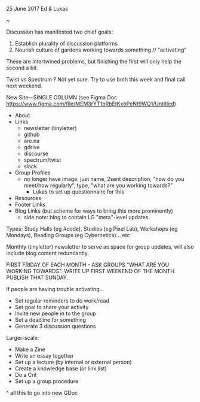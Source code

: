 25 June 2017
Ed & Lukas

~

Discussion has manifested two chief goals:
1. Establish plurality of discussion platforms
2. Nourish culture of gardens working towards something // "activating"

These are intertwined problems, but finishing the first will only help the second a bit. 

Twist vs Spectrum ? Not yet sure. Try to use both this week and final call next weekend. 

New Site—SINGLE COLUMN (see Figma Doc https://www.figma.com/file/MEM3rYT1bRbEtKxbPeNt9WQ1/Untitled)

- About
- Links
	- newsletter (tinyletter)
	- github
	- are.na
	- gdrive
	- discourse
	- spectrum/twist
	- slack
- Group Profiles
	- no longer have image. just name, 2sent description, "how do you meet/how regularly", type, "what are you working towards?"
		- Lukas to set up questionnaire for this
- Resources
- Footer Links
- Blog Links (but scheme for ways to bring this more prominently)
	- side note: blog to contain LG "meta"-level updates. 

Types: Study Halls (eg #code), Studios (eg Pixel Lab), Workshops (eg Mondays), Reading Groups (eg Cybernetics)... etc

Monthly (tinyletter) newsletter to serve as space for group updates, will also include blog content redundantly. 

FIRST FRIDAY OF EACH MONTH - ASK GROUPS "WHAT ARE YOU WORKING TOWARDS". WRITE UP FIRST WEEKEND OF THE MONTH. PUBLISH THAT SUNDAY. 

If people are having trouble activating...

- Set regular reminders to do work/read
- Set goal to share your activity
- Invite new people in to the group
- Set a deadline for something
- Generate 3 discussion questions

Larger-scale:
- Make a Zine
- Write an essay together
- Set up a lecture (by internal or external person)
- Create a knowledge base (or link list)
- Do a Crit
- Set up a group procedure

^ all this to go into new GDoc